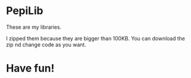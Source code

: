 # PepiLib
These are my libraries.

I zipped them because they are bigger than 100KB. You can download the zip nd change code as you want. 

# Have fun!
